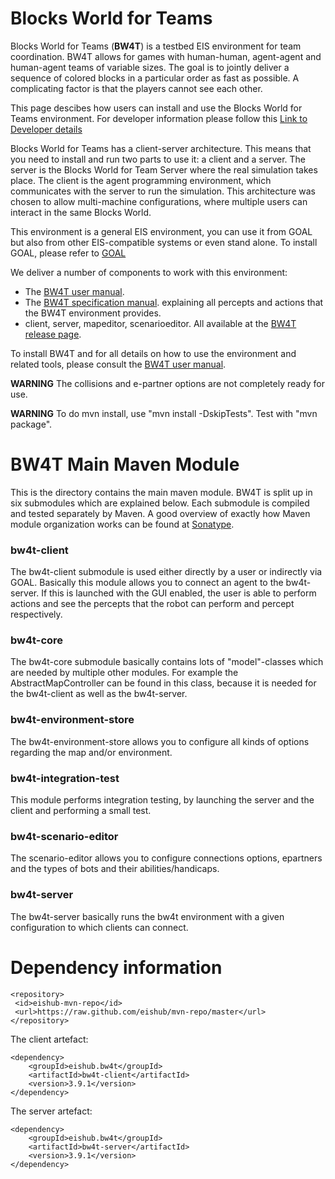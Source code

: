 # Blocks World for Teams
Blocks World for Teams (**BW4T**) is a testbed EIS environment for team coordination. BW4T allows for games with human-human, agent-agent and human-agent teams of variable sizes. The goal is to jointly deliver a sequence of colored blocks in a particular order as fast as possible. A complicating factor is that the players cannot see each other.

This page descibes how users can install and use the Blocks World for Teams environment. 
For developer information please follow this [Link to Developer details](DEVELOPER.md)

Blocks World for Teams has a client-server architecture. This means that you need to install and run two parts to use it: a client and a server. The server is the Blocks World for Team Server where the real simulation takes place. The client is the agent programming environment, which communicates with the server to run the simulation. This architecture was chosen to allow multi-machine configurations, where multiple users can interact in the same Blocks World. 

This environment is a general EIS environment, you can use it from GOAL but also from other EIS-compatible systems or even stand alone. To install GOAL, please refer to [GOAL](https://goalapl.atlassian.net/wiki/spaces/GOAL/pages/33041/Download+and+Install+GOAL)

We deliver a number of components to work with this environment:
 * The [BW4T user manual](https://github.com/eishub/BW4T/blob/master/doc/src/main/resources/BW4T3%20Instructions.pdf).
 * The [BW4T specification manual](https://github.com/eishub/BW4T/blob/master/doc/src/main/resources/BW4T3%20Specification.pdf). explaining all percepts and actions that the BW4T environment provides.
 * client, server, mapeditor, scenarioeditor. All available at the [BW4T release page](https://github.com/eishub/BW4T/releases).

To install BW4T and for all details on how to use the environment and related tools, please consult the [BW4T user manual](https://github.com/eishub/BW4T/blob/master/doc/src/main/resources/BW4T3%20Instructions.pdf).

**WARNING** The collisions and e-partner options are not completely ready for use.

**WARNING** To do mvn install, use "mvn install -DskipTests". Test with "mvn package".

# BW4T Main Maven Module
This is the directory contains the main maven module. BW4T is split up in six submodules which are explained below. Each submodule is compiled and tested separately by Maven. A good overview of exactly how Maven module organization works can be found at [Sonatype](http://books.sonatype.com/mvnex-book/reference/multimodule.html).

### bw4t-client 
The bw4t-client submodule is used either directly by a user or indirectly via GOAL. Basically this module allows you to connect an agent to the bw4t-server. If this is launched with the GUI enabled, the user is able to perform actions and see the percepts that the robot can perform and percept respectively.

### bw4t-core
The bw4t-core submodule basically contains lots of "model"-classes which are needed by multiple other modules. For example the AbstractMapController can be found in this class, because it is needed for the bw4t-client as well as the bw4t-server.

### bw4t-environment-store
The bw4t-environment-store allows you to configure all kinds of options regarding the map and/or environment.

### bw4t-integration-test
This module performs integration testing, by launching the server and the client and performing a small test.

### bw4t-scenario-editor
The scenario-editor allows you to configure connections options, epartners and the types of bots and their abilities/handicaps.

### bw4t-server
The bw4t-server basically runs the bw4t environment with a given configuration to which clients can connect.

Dependency information 
=====================


```
<repository>
 <id>eishub-mvn-repo</id>
 <url>https://raw.github.com/eishub/mvn-repo/master</url>
</repository>
```

The client artefact:

```	
<dependency>
	<groupId>eishub.bw4t</groupId>
	<artifactId>bw4t-client</artifactId>
	<version>3.9.1</version>
</dependency>
```

The server artefact:

```	
<dependency>
	<groupId>eishub.bw4t</groupId>
	<artifactId>bw4t-server</artifactId>
	<version>3.9.1</version>
</dependency>
```


